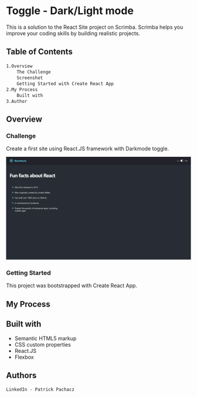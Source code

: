 
# Toggle - Dark/Light mode

This is a solution to the React Site project on Scrimba. Scrimba helps you improve your coding skills by building realistic projects.

## Table of Contents

    1.Overview
        The Challenge
        Screenshot
        Getting Started with Create React App
    2.My Process
        Built with
    3.Author
    
## Overview
<h3>Challenge</h3>

Create a first site using React.JS framework with Darkmode toggle.

<img src="screenshot.png">

<h3>Getting Started</h3>

This project was bootstrapped with Create React App.
## My Process

<h2>Built with</h2>

*  Semantic HTML5 markup
*  CSS custom properties
*  React.JS
*  Flexbox

## Authors

    LinkedIn - Patrick Pachacz

